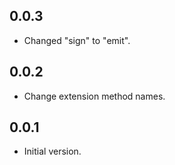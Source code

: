 ## 0.0.3

- Changed "sign" to "emit".

## 0.0.2

- Change extension method names.

## 0.0.1

- Initial version.
